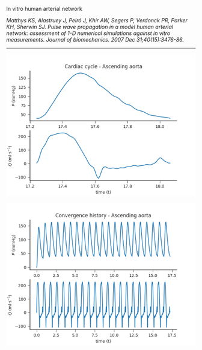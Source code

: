 In vitro human arterial network

_Matthys KS, Alastruey J, Peiró J, Khir AW, Segers P, Verdonck PR, Parker KH, Sherwin SJ. Pulse wave propagation in a model human arterial network: assessment of 1-D numerical simulations against in vitro measurements. Journal of biomechanics. 2007 Dec 31;40(15):3476-86._

---

![img](imgs/Cardiaccycle.png)

![img](imgs/Convergencehistory.png)
